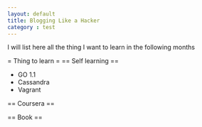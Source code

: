 ```yaml
---
layout: default
title: Blogging Like a Hacker
category : test
---
```

I will list here all the thing I want to learn in the following months


= Thing to learn =
== Self learning ==

* GO 1.1
* Cassandra
* Vagrant


== Coursera ==

== Book ==



